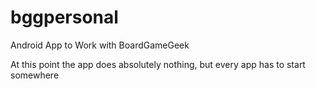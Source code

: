 bggpersonal
===========

Android App to Work with BoardGameGeek

At this point the app does absolutely nothing, but every app has to start somewhere


